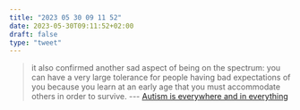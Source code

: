 ```yaml
---
title: "2023 05 30 09 11 52"
date: 2023-05-30T09:11:52+02:00
draft: false
type: "tweet"
---
```


> it also confirmed another sad aspect of being on the spectrum: you can have a very large tolerance for people having bad expectations of you because you learn at an early age that you must accommodate others in order to survive. --- [Autism is everywhere and in everything](https://www.jntrnr.com/autism-is-everywhere-and-in-everything/)

